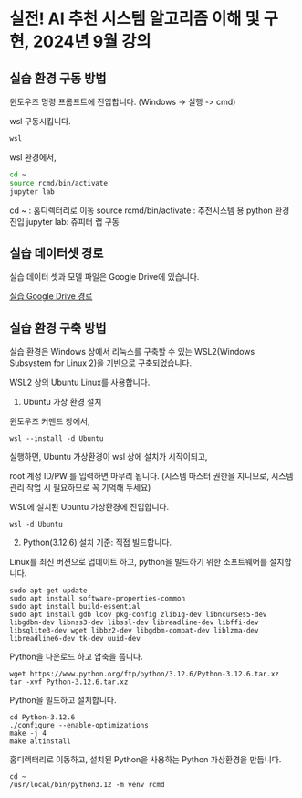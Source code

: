 # 실전! AI 추천 시스템 알고리즘 이해 및 구현, 2024년 9월 강의

## 실습 환경 구동 방법

윈도우즈 명령 프롬프트에 진입합니다. (Windows -> 실행 -> cmd)

wsl 구동시킵니다. 

```cmd
wsl 
```

wsl 환경에서,

```bash
cd ~
source rcmd/bin/activate
jupyter lab
```
cd ~ : 홈디렉터리로 이동
source rcmd/bin/activate : 추천시스템 용 python 환경 진입
jupyter lab: 쥬피터 랩 구동

## 실습 데이터셋 경로

실습 데이터 셋과 모델 파일은 Google Drive에 있습니다. 

[실습 Google Drive 경로]()


## 실습 환경 구축 방법

실습 환경은 Windows 상에서 리눅스를 구축할 수 있는 WSL2(Windows Subsystem for Linux 2)을 기반으로 구축되었습니다.

WSL2 상의 Ubuntu Linux를 사용합니다.

1. Ubuntu 가상 환경 설치

윈도우즈 커맨드 창에서, 

```
wsl --install -d Ubuntu
```
실행하면,  Ubuntu 가상환경이 wsl 상에 설치가 시작이되고, 

root 계정 ID/PW 를 입력하면 마무리 됩니다. (시스템 마스터 권한을 지니므로, 시스템 관리 작업 시 필요하므로 꼭 기억해 두세요)

WSL에 설치된 Ubuntu 가상환경에 진입합니다.

```
wsl -d Ubuntu
```

2. Python(3.12.6) 설치 기준: 직접 빌드합니다. 

Linux를 최신 버젼으로 업데이트 하고, python을 빌드하기 위한 소프트웨어를 설치합니다.
```
sudo apt-get update
sudo apt install software-properties-common
sudo apt install build-essential
sudo apt install gdb lcov pkg-config zlib1g-dev libncurses5-dev libgdbm-dev libnss3-dev libssl-dev libreadline-dev libffi-dev libsqlite3-dev wget libbz2-dev libgdbm-compat-dev liblzma-dev libreadline6-dev tk-dev uuid-dev
```

Python을 다운로드 하고 압축을 풉니다.
```
wget https://www.python.org/ftp/python/3.12.6/Python-3.12.6.tar.xz
tar -xvf Python-3.12.6.tar.xz
```

Python을 빌드하고 설치합니다.
```
cd Python-3.12.6
./configure --enable-optimizations
make -j 4
make altinstall
```

홈디렉터리로 이동하고, 설치된 Python을 사용하는 Python 가상환경을 만듭니다.
```
cd ~
/usr/local/bin/python3.12 -m venv rcmd
```
